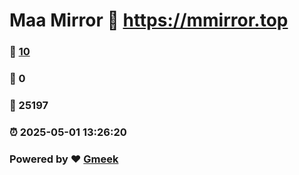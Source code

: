# Maa Mirror :link: https://mmirror.top 
### :page_facing_up: [10](https://mmirror.top/tag.html) 
### :speech_balloon: 0 
### :hibiscus: 25197 
### :alarm_clock: 2025-05-01 13:26:20 
### Powered by :heart: [Gmeek](https://github.com/Meekdai/Gmeek)
